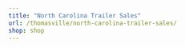 ```yaml
---
title: "North Carolina Trailer Sales"
url: /thomasville/north-carolina-trailer-sales/
shop: shop
---
```

